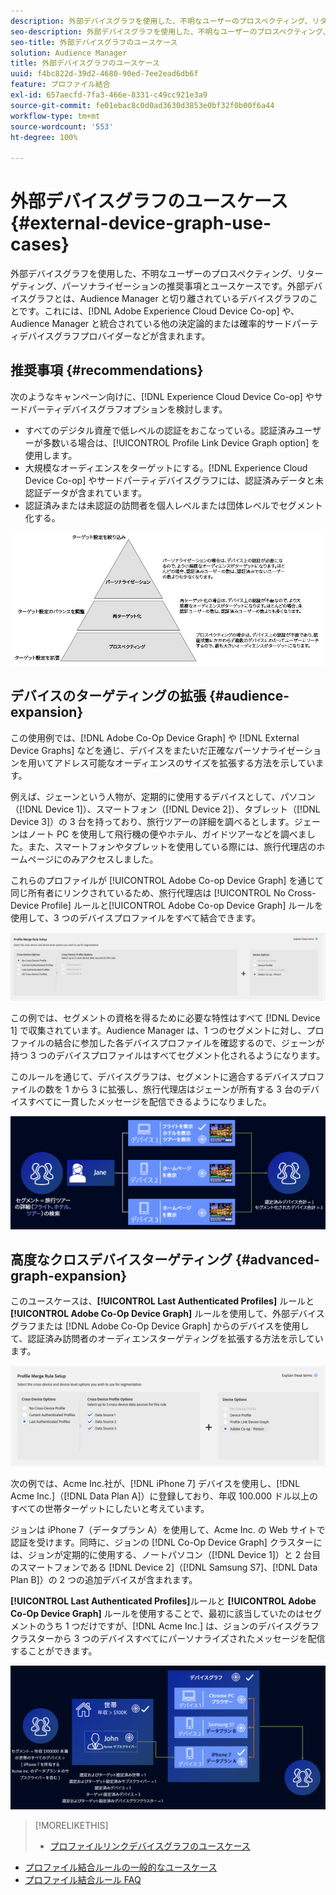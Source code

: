 ```yaml
---
description: 外部デバイスグラフを使用した、不明なユーザーのプロスペクティング、リターゲティング、パーソナライゼーションの推奨事項とユースケースです。外部デバイスグラフとは、Audience Manager と切り離されているデバイスグラフのことです。これには、Adobe Experience Cloud Device Co-op や、Audience Manager と統合されている他の決定論的または確率的サードパーティデバイスグラフプロバイダーなどが含まれます。
seo-description: 外部デバイスグラフを使用した、不明なユーザーのプロスペクティング、リターゲティング、パーソナライゼーションの推奨事項とユースケースです。外部デバイスグラフとは、Audience Manager と切り離されているデバイスグラフのことです。これには、Adobe Experience Cloud Device Co-op や、Audience Manager と統合されている他の決定論的または確率的サードパーティデバイスグラフプロバイダーなどが含まれます。
seo-title: 外部デバイスグラフのユースケース
solution: Audience Manager
title: 外部デバイスグラフのユースケース
uuid: f4bc822d-39d2-4680-90ed-7ee2ead6db6f
feature: プロファイル結合
exl-id: 657aecfd-7fa3-466e-8331-c49cc921e3a9
source-git-commit: fe01ebac8c0d0ad3630d3853e0bf32f0b00f6a44
workflow-type: tm+mt
source-wordcount: '553'
ht-degree: 100%

---
```


# 外部デバイスグラフのユースケース {#external-device-graph-use-cases}

外部デバイスグラフを使用した、不明なユーザーのプロスペクティング、リターゲティング、パーソナライゼーションの推奨事項とユースケースです。外部デバイスグラフとは、Audience Manager と切り離されているデバイスグラフのことです。これには、[!DNL Adobe Experience Cloud Device Co-op] や、Audience Manager と統合されている他の決定論的または確率的サードパーティデバイスグラフプロバイダーなどが含まれます。

## 推奨事項 {#recommendations}

次のようなキャンペーン向けに、[!DNL Experience Cloud Device Co-op] やサードパーティデバイスグラフオプションを検討します。

* すべてのデジタル資産で低レベルの認証をおこなっている。認証済みユーザーが多数いる場合は、[!UICONTROL Profile Link Device Graph option] を使用します。
* 大規模なオーディエンスをターゲットにする。[!DNL Experience Cloud Device Co-op] やサードパーティデバイスグラフには、認証済みデータと未認証データが含まれています。
* 認証済みまたは未認証の訪問者を個人レベルまたは団体レベルでセグメント化する。

![](assets/merge-rule-triangle1.png)
<!-- 
## Prospecting/Branding Use Case {#prospecting-branding-use-cases}

A branding campaign is designed to reach as many people as possible. It places few limits on segment qualification. But, these campaigns can waste budget and impressions by constantly targeting people who see your content multiple times and don't convert. A [!UICONTROL Profile Merge] rule that uses the [!DNL Device Co-op] or third-party option can help you create an efficient branding campaign. For example, you can add these unknown users to a "not in-market" segment after seeing them across multiple devices for your set frequency cap.

<table id="table_00F6EED172574E80A38CADA8A92A23B1"> 
 <thead> 
  <tr> 
   <th colname="col1" class="entry"> Use Case </th> 
   <th colname="col2" class="entry"> Description </th> 
  </tr> 
 </thead>
 <tbody> 
  <tr> 
   <td colname="col1"> <p> <b>Conditions</b> </p> </td> 
   <td colname="col2">This use case assumes these conditions: <p> 
     <ul id="ul_F5CA7EE525774F7EBA5FBB5F94E4EDC8"> 
      <li id="li_81AE304924724146A24FAB5B6533AD8E">You want to deliver a maximum of 10 impressions to an anonymous user for a specific ad campaign. </li> 
      <li id="li_E371F989735245B0B82433DE240D56D0">A user has 4 devices and may or may not have authenticated on your site. </li> 
      <li id="li_9231ABE15CA249E6B79D8BF0E511FD33">An anonymous user sees the ad a total of 10 times while browsing in an unauthenticated state on their current device and 3 devices linked to the current device by an external device graph. </li> 
      <li id="li_8C276C07019C49EFA3A0D0D54CF73C31">You have defined an <span class="keyword"> Audience Manager</span> segment to qualify anonymous users after they have seen 10 impressions. </li> 
     </ul> </p> </td> 
  </tr> 
  <tr> 
   <td colname="col1"> <p> <b>Results</b> </p> </td> 
   <td colname="col2"> <p>Given these conditions, <span class="keyword"> Audience Manager</span>: </p> <p> 
     <ul id="ul_8E988B1005324526BC6DC6637BBACCFB"> 
      <li id="li_C9DD546754914BACB8F4C92C7D4ED70E">Merges the anonymous, unauthenticated activity collected from the current device and the 3 devices linked by the external device graph (the ad impressions from each device). </li> 
      <li id="li_FB55CB9116074525BA30FF062D1136AE">Evaluates the unauthenticated user for segment qualification based on a combination of anonymous activity across all 3 devices linked by the external device graph and the current device. </li> 
      <li id="li_B28EB32F718145A7ABBDAC0AF75E2AFC">Sends the segment to any real-time destination for use as a suppression segment on the current device and all 3 devices linked by the external device graph. </li> 
     </ul> </p> </td> 
  </tr> 
 </tbody> 
</table>

## Retargeting or Site Personalization Use Case {#retargeting-use-case}

These strategies are designed to bring an unauthenticated or unknown user back to your site or personalize their browsing experience while they're on-site.

<table id="table_0EE2052AA3E744B3B76036FC06B5A453"> 
 <thead> 
  <tr> 
   <th colname="col1" class="entry"> Use Case </th> 
   <th colname="col2" class="entry"> Description </th> 
  </tr> 
 </thead>
 <tbody> 
  <tr> 
   <td colname="col1"> <p> <b>Conditions</b> </p> </td> 
   <td colname="col2">This use case assumes these conditions: <p> 
     <ul id="ul_FD0B869B4AF3453FAEC9BA3A45ABF039"> 
      <li id="li_8E30BAED42E94AB3B81FCB1C7464E5FC">You want to deliver a personalized on-site and/or off-site experience to an anonymous user based on their activity on your site while in an unauthenticated state. </li> 
      <li id="li_3DBE53BA94324F1BA1C52A37AD4E426C">A user has multiple devices and may or may not have authenticated to your site. </li> 
      <li id="li_F867AFBDC1A54CD6A68AB0EC196E27C9">A user views multiple pages on your site while browsing in an unauthenticated state on their current device and 3 other devices linked by an external device graph. </li> 
      <li id="li_7E35D77949CE4E69BD51655AA4C40BEE">You have defined an <span class="keyword"> Audience Manager</span> segment to qualify users after they have viewed multiple pages on your site while browsing in an unauthenticated state.</li>
     </ul> </p> </td> 
  </tr> 
  <tr> 
   <td colname="col1"> <p> <b>Results</b> </p> </td> 
   <td colname="col2"> <p>Given these conditions, <span class="wintitle"> Audience Manager</span>: </p> <p> 
     <ul id="ul_301339426B0643B295DC5B17E1939CFB"> 
      <li id="li_7E8BC3B179804F4A929497DE81E76911">Merges the anonymous, unauthenticated activity collected from the current devices and the 3 devices linked by the external device graph (the multiple page views from each device). </li> 
      <li id="li_803EFD58AA124A5BBC8279C4DC695544">Evaluates the unauthenticated user for segment qualification based on a combination of anonymous activity across all 3 devices linked by the external device graph and the current device. </li> 
      <li id="li_98D749268CC5456CBC9CF3BF5EB91BA8">Sends the segment to any real-time destination to deliver a personalized on-site and/or off-site experience across the current device and all 3 devices linked by the external device graph. </li>
     </ul> </p> </td>
  </tr>
 </tbody>
</table> -->

## デバイスのターゲティングの拡張 {#audience-expansion}

この使用例では、[!DNL Adobe Co-Op Device Graph] や [!DNL External Device Graphs] などを通じ、デバイスをまたいだ正確なパーソナライゼーションを用いてアドレス可能なオーディエンスのサイズを拡張する方法を示していま す。

例えば、ジェーンという人物が、定期的に使用するデバイスとして、パソコン（[!DNL Device 1]）、スマートフォン（[!DNL Device 2]）、タブレット（[!DNL Device 3]）の 3 台を持っており、旅行ツアーの詳細を調べるとします。ジェーンはノート PC を使用して飛行機の便やホテル、ガイドツアーなどを調べました。また、スマートフォンやタブレットを使用している際には、旅行代理店のホームページにのみアクセスしました。

これらのプロファイルが [!UICONTROL Adobe Co-op Device Graph] を通じて同じ所有者にリンクされているため、旅行代理店は [!UICONTROL No Cross-Device Profile] ルールと[!UICONTROL Adobe Co-op Device Graph] ルールを使用して、3 つのデバイスプロファイルをすべて結合できます。

![audience-expansion-rule](assets/audience-expansion-rule.png)

この例では、セグメントの資格を得るために必要な特性はすべて [!DNL Device 1] で収集されています。Audience Manager は、1 つのセグメントに対し、プロファイルの結合に参加した各デバイスプロファイルを確認するので、ジェーンが持つ 3 つのデバイスプロファイルはすべてセグメント化されるようになります。

このルールを通じて、デバイスグラフは、セグメントに適合するデバイスプロファイルの数を 1 から 3 に拡張し、旅行代理店はジェーンが所有する 3 台のデバイスすべてに一貫したメッセージを配信できるようになりました。

![audience-expansion](assets/audience-expansion.png)

## 高度なクロスデバイスターゲティング {#advanced-graph-expansion}

このユースケースは、**[!UICONTROL Last Authenticated Profiles]** ルールと **[!UICONTROL Adobe Co-Op Device Graph]** ルールを使用して、外部デバイスグラフまたは [!DNL Adobe Co-Op Device Graph] からのデバイスを使用して、認証済み訪問者のオーディエンスターゲティングを拡張する方法を示しています。

![last-device-graph](assets/last-device-coop.png)

次の例では、Acme Inc.社が、[!DNL iPhone 7] デバイスを使用し、[!DNL Acme Inc.]（[!DNL Data Plan A]）に登録しており、年収 100.000 ドル以上のすべての世帯ターゲットにしたいと考えています。

ジョンは iPhone 7（データプラン A）を使用して、Acme Inc. の Web サイトで認証を受けます。同時に、ジョンの [!DNL Co-Op Device Graph] クラスターには、ジョンが定期的に使用する、ノートパソコン（[!DNL Device 1]）と 2 台目のスマートフォンである [!DNL Device 2]（[!DNL Samsung S7]、[!DNL Data Plan B]）の 2 つの追加デバイスが含まれます。

**[!UICONTROL Last Authenticated Profiles]**&#x200B;ルールと **[!UICONTROL Adobe Co-Op Device Graph]** ルールを使用することで、最初に該当していたのはセグメントのうち 1 つだけですが、[!DNL Acme Inc.] は、ジョンのデバイスグラフクラスターから 3 つのデバイスすべてにパーソナライズされたメッセージを配信することができます。

![advanced-graph-expansion](assets/advanced-device-graph-expansion.png)

>[!MORELIKETHIS]
>
>* [プロファイルリンクデバイスグラフのユースケース](profile-link-use-case.md)
* [プロファイル結合ルールの一般的なユースケース](merge-rule-targeting-options.md)
* [プロファイル結合ルール FAQ](../../faq/faq-profile-merge.md)

